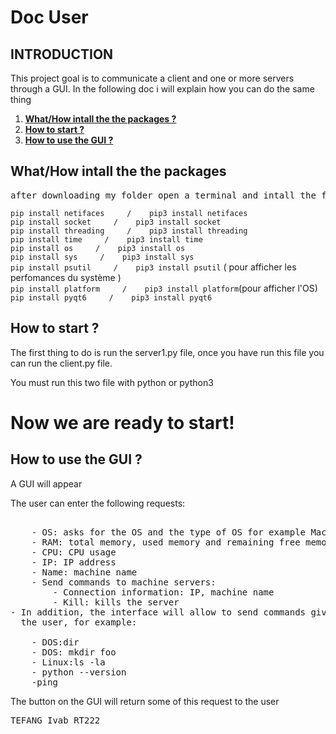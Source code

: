 <h1> Doc User</h1>


## INTRODUCTION

This project goal is to communicate a client and one or more servers through a GUI.
In the following doc i will explain how you can do the same thing 


1. [__What/How intall the the packages ?__](#Comment-installer-les-outils-nécéssaires)
2. [__How to start ?__](#Comment-démarrer-les-outils)
3. [__How to use the GUI ?__](#Comment-utiliser-le-client)




## What/How intall the the packages 




<pre>after downloading my folder open a terminal and intall the following pacages: (make sure you have an up-to-date version of python)</pre>



```pip install netifaces     /    pip3 install netifaces```    
```pip install socket     /    pip3 install socket```   
```pip install threading     /    pip3 install threading```     
```pip install time     /    pip3 install time```    
```pip install os     /    pip3 install os```    
```pip install sys     /    pip3 install sys```   
```pip install psutil     /    pip3 install psutil``` ( pour afficher les perfomances du système )       
```pip install platform     /    pip3 install platform```(pour afficher l'OS)  
```pip install pyqt6     /    pip3 install pyqt6```   

##

## How to start ?

The first thing to do is run the server1.py file,
once you have run this file you can run the client.py file.

You must run this two file with python or python3


# Now we are ready to start!

## How to use the GUI ?
A GUI will appear 

The user can enter the following requests:



   <pre> 
    - OS: asks for the OS and the type of OS for example MacOS Darwin or Linux Ubuntu 21.4
    - RAM: total memory, used memory and remaining free memory
    - CPU: CPU usage
    - IP: IP address
    - Name: machine name
    - Send commands to machine servers:
        - Connection information: IP, machine name
        - Kill: kills the server
- In addition, the interface will allow to send commands given by
  the user, for example:
 
    - DOS:dir
    - DOS: mkdir foo
    - Linux:ls -la
    - python --version
    -ping </pre>

The button on the GUI will return some of this request to the user 



<pre>TEFANG Ivab RT222 <pre>
